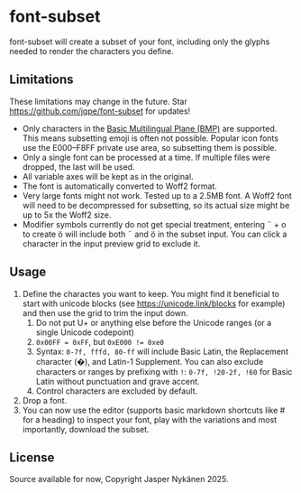 # font-subset

font-subset will create a subset of your font, including only the glyphs needed to render the characters you define.

## Limitations

These limitations may change in the future. Star https://github.com/jqpe/font-subset for updates!

- Only characters in the [Basic Multilingual Plane (BMP)](<https://en.wikipedia.org/wiki/Plane_(Unicode)#Overview>) are supported. This means subsetting emoji is often not possible. Popular icon fonts use the E000–F8FF private use area, so subsetting them is possible.
- Only a single font can be processed at a time. If multiple files were dropped, the last will be used.
- All variable axes will be kept as in the original.
- The font is automatically converted to Woff2 format.
- Very large fonts might not work. Tested up to a 2.5MB font. A Woff2 font will need to be decompressed for subsetting, so its actual size might be up to 5x the Woff2 size.
- Modifier symbols currently do not get special treatment, entering ¨ + o to create ö will include both ¨ and ö in the subset input. You can click a character in the input preview grid to exclude it.

## Usage

1. Define the charactes you want to keep. You might find it beneficial to start with unicode blocks (see https://unicode.link/blocks for example) and then use the grid to trim the input down.
   1. Do not put U+ or anything else before the Unicode ranges (or a single Unicode codepoint)
   2. `0x00FF = 0xFF`, but `0xE000 != 0xe0`
   3. Syntax: `0-7f, fffd, 80-ff` will include Basic Latin, the Replacement character (�), and Latin-1 Supplement. You can also exclude characters or ranges by prefixing with `!`: `0-7f, !20-2f, !60` for Basic Latin without punctuation and grave accent.
   4. Control characters are excluded by default.
2. Drop a font.
3. You can now use the editor (supports basic markdown shortcuts like # for a heading) to inspect your font, play with the variations and most importantly, download the subset.

## License

Source available for now, Copyright Jasper Nykänen 2025.
